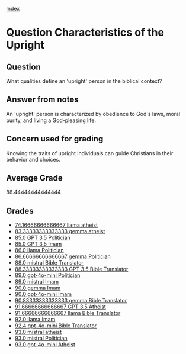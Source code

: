 
[Index](../../index.md)
# Question Characteristics of the Upright
## Question
What qualities define an 'upright' person in the biblical context?

## Answer from notes
An 'upright' person is characterized by obedience to God's laws, moral purity, and living a God-pleasing life.

## Concern used for grading
Knowing the traits of upright individuals can guide Christians in their behavior and choices.

## Average Grade
88.44444444444444

## Grades
 * [74.16666666666667 llama atheist](../answers/llama_atheist/Characteristics_of_the_Upright.md)
 * [83.33333333333333 gemma atheist](../answers/gemma_atheist/Characteristics_of_the_Upright.md)
 * [85.0 GPT 3.5 Politician](../answers/GPT_3.5_Politician/Characteristics_of_the_Upright.md)
 * [85.0 GPT 3.5 Imam](../answers/GPT_3.5_Imam/Characteristics_of_the_Upright.md)
 * [86.0 llama Politician](../answers/llama_Politician/Characteristics_of_the_Upright.md)
 * [86.66666666666667 gemma Politician](../answers/gemma_Politician/Characteristics_of_the_Upright.md)
 * [88.0 mistral Bible Translator](../answers/mistral_Bible_Translator/Characteristics_of_the_Upright.md)
 * [88.33333333333333 GPT 3.5 Bible Translator](../answers/GPT_3.5_Bible_Translator/Characteristics_of_the_Upright.md)
 * [89.0 gpt-4o-mini Politician](../answers/gpt-4o-mini_Politician/Characteristics_of_the_Upright.md)
 * [89.0 mistral Imam](../answers/mistral_Imam/Characteristics_of_the_Upright.md)
 * [90.0 gemma Imam](../answers/gemma_Imam/Characteristics_of_the_Upright.md)
 * [90.0 gpt-4o-mini Imam](../answers/gpt-4o-mini_Imam/Characteristics_of_the_Upright.md)
 * [90.83333333333333 gemma Bible Translator](../answers/gemma_Bible_Translator/Characteristics_of_the_Upright.md)
 * [91.66666666666667 GPT 3.5 Atheist](../answers/GPT_3.5_Atheist/Characteristics_of_the_Upright.md)
 * [91.66666666666667 llama Bible Translator](../answers/llama_Bible_Translator/Characteristics_of_the_Upright.md)
 * [92.0 llama Imam](../answers/llama_Imam/Characteristics_of_the_Upright.md)
 * [92.4 gpt-4o-mini Bible Translator](../answers/gpt-4o-mini_Bible_Translator/Characteristics_of_the_Upright.md)
 * [93.0 mistral atheist](../answers/mistral_atheist/Characteristics_of_the_Upright.md)
 * [93.0 mistral Politician](../answers/mistral_Politician/Characteristics_of_the_Upright.md)
 * [93.0 gpt-4o-mini Atheist](../answers/gpt-4o-mini_Atheist/Characteristics_of_the_Upright.md)
